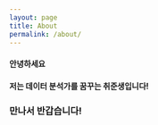 ```yaml
---
layout: page
title: About
permalink: /about/
---
```


#### 안녕하세요
#### 저는 데이터 분석가를 꿈꾸는 취준생입니다! 
### 만나서 반갑습니다! 
